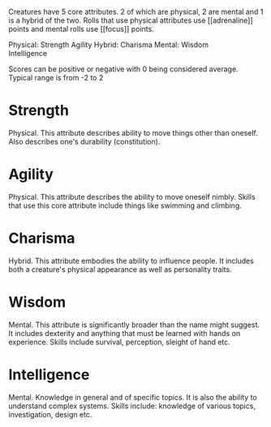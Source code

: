 Creatures have 5 core attributes. 2 of which are physical, 2 are mental and 1 is a hybrid of the two. Rolls that use physical attributes use [[adrenaline]] points and mental rolls use [[focus]] points.

Physical:
	Strength
	Agility
Hybrid:
	Charisma
Mental:
	Wisdom	 
	Intelligence 

Scores can be positive or negative with 0 being considered average. Typical range is from -2 to 2

# Strength
Physical. This attribute describes ability to move things other than oneself. Also describes one's durability (constitution).

# Agility
Physical. This attribute describes the ability to move oneself nimbly. Skills that use this core attribute include things like swimming and climbing.

# Charisma
Hybrid. This attribute embodies the ability to influence people. It includes both a creature's physical appearance as well as personality traits.

# Wisdom 
Mental. This attribute is significantly broader than the name might suggest. It includes dexterity and anything that must be learned with hands on experience. Skills include survival, perception, sleight of hand etc. 

# Intelligence 
Mental. Knowledge in general and of specific topics. It is also the ability to understand complex systems. Skills include: knowledge of various topics, investigation, design etc.
